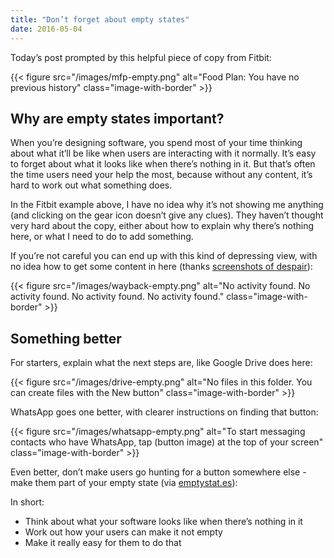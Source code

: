 ```yaml
---
title: "Don’t forget about empty states"
date: 2016-05-04
---
```


Today’s post prompted by this helpful piece of copy from Fitbit:

{{< figure src="/images/mfp-empty.png" alt="Food Plan: You have no previous history" class="image-with-border" >}}

## Why are empty states important?

When you’re designing software, you spend most of your time thinking about what it’ll be like when users are interacting with it normally. It’s easy to forget about what it looks like when there’s nothing in it. But that’s often the time users need your help the most, because without any content, it’s hard to work out what something does. 

In the Fitbit example above, I have no idea why it’s not showing me anything (and clicking on the gear icon doesn’t give any clues). They haven’t thought very hard about the copy, either about how to explain why there’s nothing here, or what I need to do to add something.

If you’re not careful you can end up with this kind of depressing view, with no idea how to get some content in here (thanks [screenshots of despair](https://screenshotsofdespair.tumblr.com/post/142924673164)):

{{< figure src="/images/wayback-empty.png" alt="No activity found. No activity found. No activity found. No activity found." class="image-with-border" >}}

## Something better

For starters, explain what the next steps are, like Google Drive does here:

{{< figure src="/images/drive-empty.png" alt="No files in this folder. You can create files with the New button" class="image-with-border" >}}

WhatsApp goes one better, with clearer instructions on finding that button:

{{< figure src="/images/whatsapp-empty.png" alt="To start messaging contacts who have WhatsApp, tap (button image) at the top of your screen" class="image-with-border" >}}

Even better, don’t make users go hunting for a button somewhere else - make them part of your empty state (via [emptystat.es](https://emptystat.es/post/135639881094/no-pinned-groups-in-facebook-for-android)):

In short:

- Think about what your software looks like when there’s nothing in it 
- Work out how your users can make it not empty
- Make it really easy for them to do that
